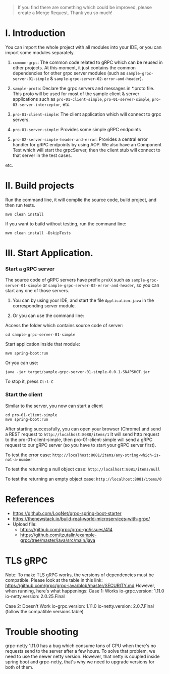 > If you find there are something which could be improved, please create a Merge Request. 
> Thank you so much!

# I. Introduction

You can import the whole project with all modules into your IDE, or you can import some modules separately.

1.  `common-grpc`: The common code related to gRPC which can be reused in other projects. At this moment, it just contains the common dependencies for other grpc server modules (such as `sample-grpc-server-01-simple` & `sample-grpc-server-02-error-and-header`). 

2. `sample-proto`: Declare the grpc servers and messages in *.proto file. This proto will be used for most of the sample client & server applications such as `pro-01-client-simple`, `pro-01-server-simple`, `pro-03-server-interceptor`, etc.
    
3. `pro-01-client-simple`: The client application which will connect to grpc servers.

4. `pro-01-server-simple`: Provides some simple gRPC endpoints

5. `pro-02-server-simple-header-and-error`: Provides a central error handler for gRPC endpoints by using AOP. 
We also have an Component Test which will start the grpcServer, then the client stub will connect to that server in the test cases.

etc.

# II. Build projects
Run the command line, it will complie the source code, build project, and then run tests.
```
mvn clean install 
```

If you want to build without testing, run the command line:
```
mvn clean install -DskipTests 
```

# III. Start Application.

### Start a gRPC server
The source code of gRPC servers have prefix `proXX` such as `sample-grpc-server-01-simple` or `sample-grpc-server-02-error-and-header`, so you can start any one of those servers.

1. You can  by using your IDE, and start the file `Application.java` in the corresponding server module.

2. Or you can use the command line:

Access the folder which contains source code of server:
```
cd sample-grpc-server-01-simple
```

Start application inside that module:
```
mvn spring-boot:run 
``` 
Or you can use:
```
java -jar target/sample-grpc-server-01-simple-0.0.1-SNAPSHOT.jar 
```

To stop it, press `Ctrl-C`

### Start the client
Similar to the server, you now can start a client
```
cd pro-01-client-simple
mvn spring-boot:run
```
After starting successfully, you can open your browser (Chrome) and send a REST request to ```http://localhost:8080/items/1```
It will send http request to the pro-01-client-simple, then pro-01-client-simple will send a gRPC request to our gRPC server (so you have to start your gRPC server first). 

To test the error case:
```http://localhost:8081/items/any-string-which-is-not-a-number```

To test the returning a null object case:
```http://localhost:8081/items/null```

To test the returning an empty object case:
```http://localhost:8081/items/0```

# References
+ https://github.com/LogNet/grpc-spring-boot-starter
+ https://thenewstack.io/build-real-world-microservices-with-grpc/
+ Upload file:
    - https://github.com/grpc/grpc-go/issues/414 
    - https://github.com/tzutalin/example-grpc/tree/master/java/src/main/java

# TLS gRPC 
Note: To make TLS gRPC works, the versions of dependencies must be compatible. Please look at the table in this link:
https://github.com/grpc/grpc-java/blob/master/SECURITY.md 
However, when running, here's what happenings:
Case 1: Works
    io-grpc.version: 1.11.0
    io-netty.version: 2.0.25.Final

Case 2: Doesn't Work
    io-grpc.version: 1.11.0
    io-netty.version: 2.0.7.Final (follow the compatible versions table)    
    
# Trouble shooting
grpc-netty 1.11.0 has a bug which consume tons of CPU when there's no requests send to the server after a few hours.
To solve that problem, we need to use the newer netty version.
However, that netty is coupled inside spring boot and grpc-netty, that's why we need to upgrade versions for both of them.     